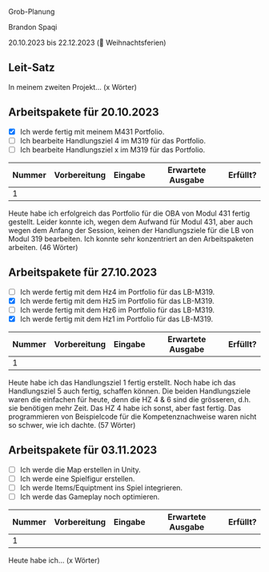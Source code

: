Grob-Planung

Brandon Spaqi

20.10.2023 bis 22.12.2023 (🎄 Weihnachtsferien)

## Leit-Satz

In meinem zweiten Projekt... (x Wörter)

## Arbeitspakete für 20.10.2023

- [x] Ich werde fertig mit meinem M431 Portfolio.
- [ ] Ich bearbeite Handlungsziel 4 im M319 für das Portfolio.
- [ ] Ich bearbeite Handlungsziel x im M319 für das Portfolio. 

| Nummer | Vorbereitung | Eingabe | Erwartete Ausgabe | Erfüllt? |
| --- | --- | --- | --- | --- |
| 1   |     |     |     |     |

Heute habe ich erfolgreich das Portfolio für die OBA von Modul 431 fertig gestellt. Leider konnte ich, wegen dem Aufwand für Modul 431, aber auch wegen dem Anfang der Session, 
keinen der Handlungsziele für die LB von Modul 319 bearbeiten. Ich konnte sehr konzentriert an den Arbeitspaketen arbeiten. (46 Wörter)

## Arbeitspakete für 27.10.2023

- [ ] Ich werde fertig mit dem Hz4 im Portfolio für das LB-M319.
- [x] Ich werde fertig mit dem Hz5 im Portfolio für das LB-M319.
- [ ] Ich werde fertig mit dem Hz6 im Portfolio für das LB-M319.
- [x] Ich werde fertig mit dem Hz1 im Portfolio für das LB-M319.

| Nummer | Vorbereitung | Eingabe | Erwartete Ausgabe | Erfüllt? |
| --- | --- | --- | --- | --- |
| 1   |     |     |     |     |

Heute habe ich das Handlungsziel 1 fertig erstellt. Noch habe ich das Handlungsziel 5 auch fertig, schaffen können. Die beiden Handlungsziele waren die einfachen für heute, denn die HZ 4 & 6 sind die grösseren, d.h. sie benötigen mehr Zeit. Das HZ 4 habe ich sonst, aber fast fertig. Das programmieren von Beispielcode für die Kompetenznachweise waren nicht so schwer, wie ich dachte. (57 Wörter)

## Arbeitspakete für 03.11.2023

- [ ] Ich werde die Map erstellen in Unity. 
- [ ] Ich werde eine Spielfigur erstellen. 
- [ ] Ich werde Items/Equiptment ins Spiel integrieren.
- [ ] Ich werde das Gameplay noch optimieren.

| Nummer | Vorbereitung | Eingabe | Erwartete Ausgabe | Erfüllt? |
| --- | --- | --- | --- | --- |
| 1   |     |     |     |     |

Heute habe ich... (x Wörter)

